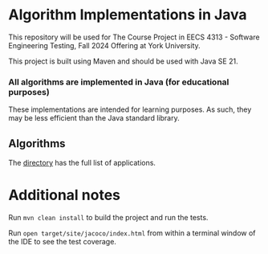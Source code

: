 # Algorithm Implementations in Java

This repository will be used for The Course Project in EECS 4313 - Software Engineering Testing, Fall 2024 Offering at York University. 

This project is built using Maven and should be used with Java SE 21.

### All algorithms are implemented in Java (for educational purposes)
These implementations are intended for learning purposes. As such, they may be less efficient than the Java standard library.

## Algorithms
The [directory](DIRECTORY.md) has the full list of applications.
# Additional notes
Run `mvn clean install` to build the project and run the tests.

Run `open target/site/jacoco/index.html` from within a terminal window of the IDE to see the test coverage.